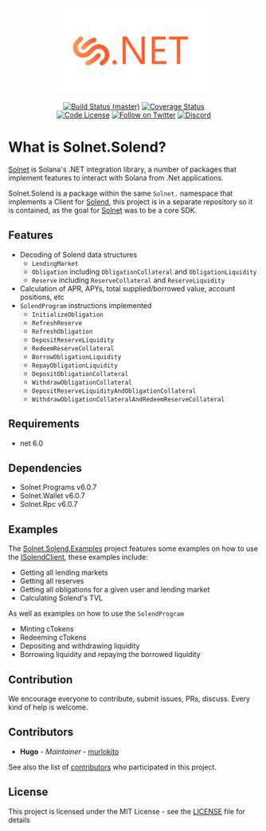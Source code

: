 <p align="center">
    <img src="assets/icon.png" margin="auto" height="175"/>
</p>
<p align="center">
    <a href="https://github.com/bmresearch/Solnet.Solend/actions/workflows/dotnet.yml">
        <img src="https://github.com/bmresearch/Solnet.Solend/actions/workflows/dotnet.yml/badge.svg"
            alt="Build Status (master)" ></a>
    <a href="https://coveralls.io/github/bmresearch/Solnet.Solend?branch=master">
        <img src="https://coveralls.io/repos/github/bmresearch/Solnet.Solend/badge.svg?branch=master" 
            alt="Coverage Status" ></a>
<br/>
    <a href="">
        <img src="https://img.shields.io/github/license/bmresearch/Solnet.Solend?style=flat-square"
            alt="Code License"></a>
    <a href="https://twitter.com/intent/follow?screen_name=blockmountainio">
        <img src="https://img.shields.io/twitter/follow/blockmountainio?style=flat-square&logo=twitter"
            alt="Follow on Twitter"></a>
    <a href="https://discord.gg/YHMbpuS3Tx">
       <img alt="Discord" src="https://img.shields.io/discord/849407317761064961?style=flat-square"
            alt="Join the discussion!"></a>
</p>

# What is Solnet.Solend?

[Solnet](https://github.com/bmresearch/Solnet) is Solana's .NET integration library, a number of packages that implement features to interact with
Solana from .Net applications.

Solnet.Solend is a package within the same `Solnet.` namespace that implements a Client for [Solend](https://solend.fi/), this project is in a
separate repository so it is contained, as the goal for [Solnet](https://github.com/bmresearch/Solnet) was to be a core SDK.

## Features

- Decoding of Solend data structures
  - `LendingMarket`
  - `Obligation` including `ObligationCollateral` and `ObligationLiquidity`
  - `Reserve` including `ReserveCollateral` and `ReserveLiquidity`
- Calculation of APR, APYs, total supplied/borrowed value, account positions, etc
- `SolendProgram` instructions implemented
  - `InitializeObligation`
  - `RefreshReserve`
  - `RefreshObligation`
  - `DepositReserveLiquidity`
  - `RedeemReserveCollateral`
  - `BorrowObligationLiquidity`
  - `RepayObligationLiquidity`
  - `DepositObligationCollateral`
  - `WithdrawObligationCollateral`
  - `DepositReserveLiquidityAndObligationCollateral`
  - `WithdrawObligationCollateralAndRedeemReserveCollateral`

## Requirements
- net 6.0

## Dependencies
- Solnet.Programs v6.0.7
- Solnet.Wallet v6.0.7
- Solnet.Rpc v6.0.7

## Examples

The [Solnet.Solend.Examples](https://github.com/bmresearch/Solnet.Solend/tree/master/Solnet.Solend.Examples) project features some examples on how to use the [ISolendClient](https://github.com/bmresearch/Solnet.Solend/tree/master/Solnet.Solend/ISolendClient.cs), these examples include:
- Getting all lending markets
- Getting all reserves
- Getting all obligations for a given user and lending market
- Calculating Solend's TVL

As well as examples on how to use the `SolendProgram`
- Minting cTokens
- Redeeming cTokens
- Depositing and withdrawing liquidity
- Borrowing liquidity and repaying the borrowed liquidity

## Contribution

We encourage everyone to contribute, submit issues, PRs, discuss. Every kind of help is welcome.

## Contributors

* **Hugo** - *Maintainer* - [murlokito](https://github.com/murlokito)

See also the list of [contributors](https://github.com/bmresearch/Solnet.Solend/contributors) who participated in this project.

## License

This project is licensed under the MIT License - see the [LICENSE](https://github.com/bmresearch/Solnet.Solend/blob/master/LICENSE) file for details


